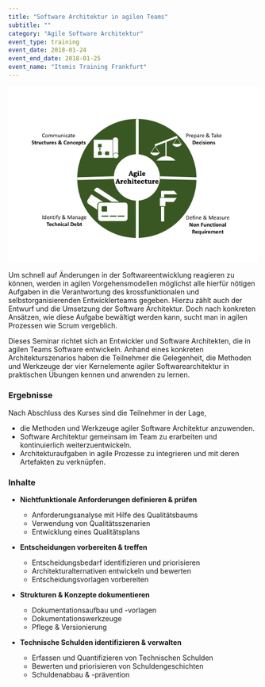 ```yaml
---
title: "Software Architektur in agilen Teams"
subtitle: ""
category: "Agile Software Architektur"
event_type: training
event_date: 2018-01-24
event_end_date: 2018-01-25
event_name: "Itemis Training Frankfurt"
---
```

![CATDD](/assets/agile_architektur.png)

Um schnell auf Änderungen in der Softwareentwicklung reagieren zu können, werden in agilen Vorgehensmodellen möglichst alle hierfür nötigen Aufgaben in die Verantwortung des krossfunktionalen und selbstorganisierenden Entwicklerteams gegeben. Hierzu zählt auch der Entwurf und die Umsetzung der Software Architektur. Doch nach konkreten Ansätzen, wie diese Aufgabe bewältigt werden kann, sucht man in agilen Prozessen wie Scrum vergeblich.

Dieses Seminar richtet sich an Entwickler und Software Architekten, die in agilen Teams Software entwickeln. Anhand eines konkreten Architekturszenarios haben die Teilnehmer die Gelegenheit, die Methoden und Werkzeuge der vier Kernelemente agiler Softwarearchitektur in praktischen Übungen kennen und anwenden zu lernen.

### Ergebnisse
Nach Abschluss des Kurses sind die Teilnehmer in der Lage,

- die Methoden und Werkzeuge agiler Software Architektur anzuwenden.
- Software Architektur gemeinsam im Team zu erarbeiten und kontinuierlich weiterzuentwickeln.
- Architekturaufgaben in agile Prozesse zu integrieren und mit deren Artefakten zu verknüpfen.

### Inhalte

- **Nichtfunktionale Anforderungen definieren & prüfen**
  - Anforderungsanalyse mit Hilfe des Qualitätsbaums
  - Verwendung von Qualitätsszenarien
  - Entwicklung eines Qualitätsplans

- **Entscheidungen vorbereiten & treffen**  
  - Entscheidungsbedarf identifizieren und priorisieren
  - Architekturalternativen entwickeln und bewerten
  - Entscheidungsvorlagen vorbereiten


- **Strukturen & Konzepte dokumentieren**
  - Dokumentationsaufbau und -vorlagen
  - Dokumentationswerkzeuge
  - Pflege & Versionierung

- **Technische Schulden identifizieren & verwalten**
  - Erfassen und Quantifizieren von Technischen Schulden
  - Bewerten und priorisieren von Schuldengeschichten
  - Schuldenabbau & -prävention
